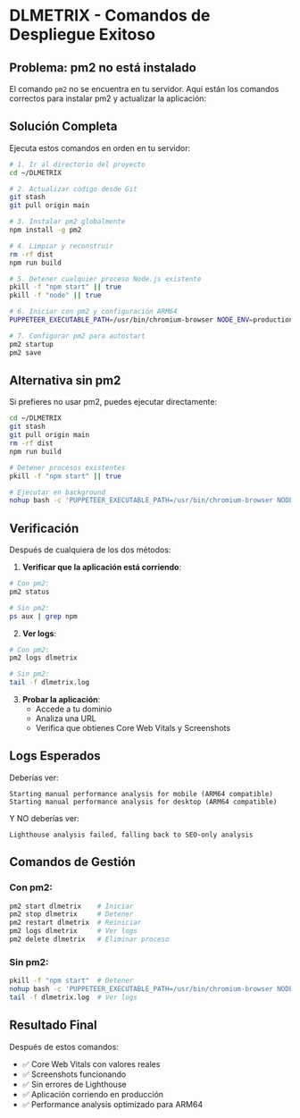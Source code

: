 # DLMETRIX - Comandos de Despliegue Exitoso

## Problema: pm2 no está instalado

El comando `pm2` no se encuentra en tu servidor. Aquí están los comandos correctos para instalar pm2 y actualizar la aplicación:

## Solución Completa

Ejecuta estos comandos en orden en tu servidor:

```bash
# 1. Ir al directorio del proyecto
cd ~/DLMETRIX

# 2. Actualizar código desde Git
git stash
git pull origin main

# 3. Instalar pm2 globalmente
npm install -g pm2

# 4. Limpiar y reconstruir
rm -rf dist
npm run build

# 5. Detener cualquier proceso Node.js existente
pkill -f "npm start" || true
pkill -f "node" || true

# 6. Iniciar con pm2 y configuración ARM64
PUPPETEER_EXECUTABLE_PATH=/usr/bin/chromium-browser NODE_ENV=production pm2 start npm --name "dlmetrix" -- start

# 7. Configurar pm2 para autostart
pm2 startup
pm2 save
```

## Alternativa sin pm2

Si prefieres no usar pm2, puedes ejecutar directamente:

```bash
cd ~/DLMETRIX
git stash
git pull origin main
rm -rf dist
npm run build

# Detener procesos existentes
pkill -f "npm start" || true

# Ejecutar en background
nohup bash -c 'PUPPETEER_EXECUTABLE_PATH=/usr/bin/chromium-browser NODE_ENV=production npm start' > dlmetrix.log 2>&1 &
```

## Verificación

Después de cualquiera de los dos métodos:

1. **Verificar que la aplicación está corriendo**:
```bash
# Con pm2:
pm2 status

# Sin pm2:
ps aux | grep npm
```

2. **Ver logs**:
```bash
# Con pm2:
pm2 logs dlmetrix

# Sin pm2:
tail -f dlmetrix.log
```

3. **Probar la aplicación**:
   - Accede a tu dominio
   - Analiza una URL
   - Verifica que obtienes Core Web Vitals y Screenshots

## Logs Esperados

Deberías ver:
```
Starting manual performance analysis for mobile (ARM64 compatible)
Starting manual performance analysis for desktop (ARM64 compatible)
```

Y NO deberías ver:
```
Lighthouse analysis failed, falling back to SEO-only analysis
```

## Comandos de Gestión

### Con pm2:
```bash
pm2 start dlmetrix    # Iniciar
pm2 stop dlmetrix     # Detener
pm2 restart dlmetrix  # Reiniciar
pm2 logs dlmetrix     # Ver logs
pm2 delete dlmetrix   # Eliminar proceso
```

### Sin pm2:
```bash
pkill -f "npm start"  # Detener
nohup bash -c 'PUPPETEER_EXECUTABLE_PATH=/usr/bin/chromium-browser NODE_ENV=production npm start' > dlmetrix.log 2>&1 &  # Iniciar
tail -f dlmetrix.log  # Ver logs
```

## Resultado Final

Después de estos comandos:
- ✅ Core Web Vitals con valores reales
- ✅ Screenshots funcionando
- ✅ Sin errores de Lighthouse 
- ✅ Aplicación corriendo en producción
- ✅ Performance analysis optimizado para ARM64